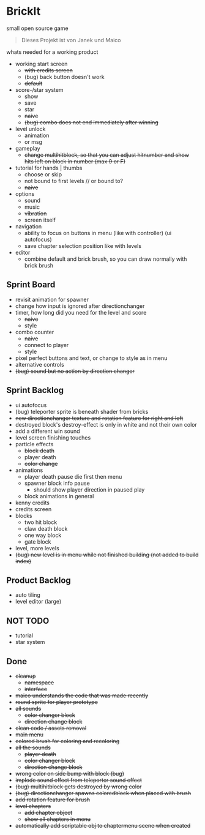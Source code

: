 # BrickIt
small open source game

> Dieses Projekt ist von
> Janek und Maico

whats needed for a working product
- working start screen
	- ~~with credits screen~~
	- (bug) back button doesn't work
	- ~~default~~
- score-/star system
    - show
    - save
    - star
    - ~~naive~~
	- ~~(bug) combo does not end immediately after winning~~
- level unlock
	- animation
	- or msg
- gameplay
	- ~~change multihitblock, so that you can adjust hitnumber and show hits left on block in number (max 9 or F)~~
- tutorial for hands | thumbs
	- choose or skip
	- not bound to first levels // or bound to?
	- ~~naive~~
- options
	- sound
	- music
	- ~~vibration~~
	- screen itself
- navigation
	- ability to focus on buttons in menu (like with controller) (ui autofocus)
	- save chapter selection position like with levels
- editor
	- combine default and brick brush, so you can draw normally with brick brush


## Sprint Board
- revisit animation for spawner
- change how input is ignored after directionchanger
- timer, how long did you need for the level and score
	- ~~naive~~
	- style
- combo counter
	- ~~naive~~
	- connect to player
	- style
- pixel perfect buttons and text, or change to style as in menu
- alternative controls
- ~~(bug) sound but no action by direction changer~~

## Sprint Backlog
- ui autofocus
- (bug) teleporter sprite is beneath shader from bricks
- ~~new directionchanger texture and rotation feature for right and left~~
- destroyed block's destroy-effect is only in white and not their own color
- add a different win sound
- level screen finishing touches
- particle effects
	- ~~block death~~
	- player death
	- ~~color change~~
- animations
	- player death pause
	  die first then menu
	- spawner block info pause
		- should show player direction
		  in paused play
    - block animations in general
- kenny credits
- credits screen
- blocks
	- two hit block
	- claw death block
	- one way block
	- gate block
- level, more levels
- ~~(bug) new level is in menu while not finished building (not added to build index)~~

## Product Backlog
- auto tiling
- level editor (large)

## NOT TODO
- tutorial
- star system


## Done
- ~~cleanup~~
	- ~~namespace~~
	- ~~interface~~
- ~~maico understands the code that was made recently~~
- ~~round sprite for player prototype~~
- ~~all sounds~~
	- ~~color changer block~~
	- ~~direction change block~~
- ~~clean code / assets removal~~
- ~~main menu~~
- ~~colored brush for coloring and recoloring~~
- ~~all the sounds~~
	- ~~player death~~
	- ~~color changer block~~
	- ~~direction change block~~
- ~~wrong color on side bump with block (bug)~~
- ~~implode sound effect from teleporter sound effect~~
- ~~(bug) multihitblock gets destroyed by wrong color~~
- ~~(bug) directionchanger spawns coloredblock when placed with brush~~
- ~~add rotation feature for brush~~
- ~~level chapters~~
	- ~~add chapter object~~
	- ~~show all chapters in menu~~
- ~~automatically add scriptable obj to chaptermenu scene when created~~
